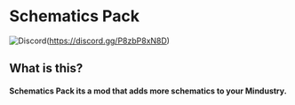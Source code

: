 # Schematics Pack
![Discord](https://img.shields.io/discord/861700215227678730?color=%23ffa77a&label=discord&logo=Schematics%20Pack&logoColor=%23ffa77a&style=flat-square)(https://discord.gg/P8zbP8xN8D)
## What is this?
#### Schematics Pack its a mod that adds more schematics to your Mindustry.
